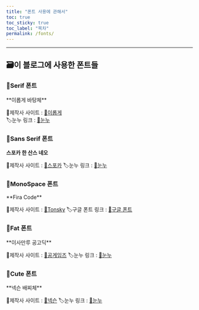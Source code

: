 ```yaml
---
title: "폰트 사용에 관해서"
toc: true
toc_sticky: true
toc_label: "목차"
permalink: /fonts/
---
```

***

## 🗃이 블로그에 사용한 폰트들

### 📄Serif 폰트

<div class='serif' markdown='1'>
**이롭게 바탕체**

🔨제작사 사이트 : <a href='http://font.iropke.com/batang/' target='_blank'>🔗이롭게</a><br>
🏷눈누 링크 : <a href='https://noonnu.cc/font_page/4' target='_blank'>🔗눈누</a>
</div>

### 📄Sans Serif 폰트

**스포카 한 산스 네오**  
  
🔨제작사 사이트 : <a href='https://spoqa.github.io/spoqa-han-sans/ko-KR/' target='_blank'>🔗스포카</a>
🏷눈누 링크 : <a href='https://noonnu.cc/font_page/744' target='_blank'>🔗눈누</a>

### 📄MonoSpace 폰트

<div class='mns' markdown='1'>
**Fira Code**

🔨제작사 사이트 : <a href='https://github.com/tonsky/FiraCode' target='_blank'>🔗Tonsky</a>
🏷구글 폰트 링크 : <a href='https://fonts.google.com/specimen/Fira+Code' target='_blank'>🔗구글 폰트</a>
</div>

### 📄Fat 폰트

<div class='fat' markdown='1'>
**이사만루 공고딕**

🔨제작사 사이트 : <a href='https://www.gonggames.com/' target='_blank'>🔗공게임즈</a>
🏷눈누 링크 : <a href='https://noonnu.cc/font_page/463' target='_blank'>🔗눈누</a>
</div>

### 📄Cute 폰트

<div class='cute' markdown='1'>
**넥슨 배찌체**

🔨제작사 사이트 : <a href='http://levelup.nexon.com/font/index.aspx' target='_blank'>🔗넥슨</a>
🏷눈누 링크 : <a href='https://noonnu.cc/font_page/423' target='_blank'>🔗눈누</a>
</div>